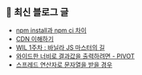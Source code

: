 ## 📢 최신 블로그 글

<!-- POSTS-START -->
- [npm install과 npm ci 차이](https://devchaeyoung.tistory.com/entry/npm-install%EA%B3%BC-npm-ci-%EC%B0%A8%EC%9D%B4)
- [CDN 이해하기](https://devchaeyoung.tistory.com/entry/CDN-%EC%9D%B4%ED%95%B4%ED%95%98%EA%B8%B0)
- [WIL 1주차 : 바닐라 JS 마스터의 길](https://devchaeyoung.tistory.com/entry/WIL-1%EC%A3%BC%EC%B0%A8-%EB%B0%94%EB%8B%90%EB%9D%BC-JS-%EB%A7%88%EC%8A%A4%ED%84%B0%EC%9D%98-%EA%B8%B8)
- [와이드한 너비로 결과값을 출력하려면 - PIVOT](https://devchaeyoung.tistory.com/entry/SQL-%EC%99%80%EC%9D%B4%EB%93%9C%ED%95%9C-%EB%84%88%EB%B9%84%EB%A1%9C-%EA%B2%B0%EA%B3%BC%EA%B0%92%EC%9D%84-%EC%B6%9C%EB%A0%A5%ED%95%98%EB%A0%A4%EB%A9%B4-PIVOT)
- [스프레드 연산자로 문자열을 받을 경우](https://devchaeyoung.tistory.com/entry/JavaScript-%EC%8A%A4%ED%94%84%EB%A0%88%EB%93%9C-%EC%97%B0%EC%82%B0%EC%9E%90%EB%A1%9C-%EB%AC%B8%EC%9E%90%EC%97%B4%EC%9D%84-%EB%B0%9B%EC%9D%84-%EA%B2%BD%EC%9A%B0)
<!-- POSTS-END -->
